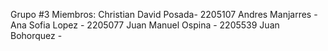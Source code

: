 Grupo #3
Miembros: 
Christian David Posada- 2205107
Andres Manjarres -
Ana Sofia Lopez - 2205077
Juan Manuel Ospina - 2205539
Juan Bohorquez -
